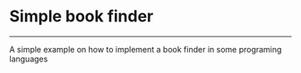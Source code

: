 # Simple book finder
-----

A simple example on how to implement a book finder in some programing languages
